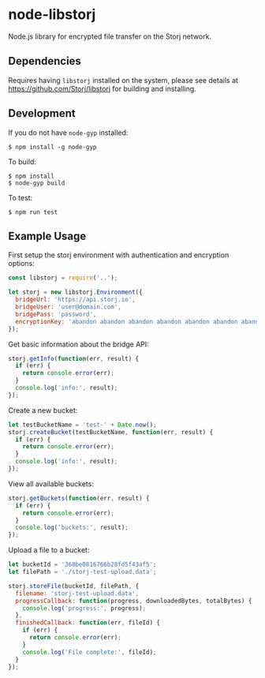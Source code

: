 # node-libstorj

Node.js library for encrypted file transfer on the Storj network.

## Dependencies

Requires having `libstorj` installed on the system, please see details at https://github.com/Storj/libstorj for building and installing.

## Development

If you do not have `node-gyp` installed:

```
$ npm install -g node-gyp
```

To build:

```
$ npm install
$ node-gyp build
```

To test:

```
$ npm run test
```

## Example Usage

First setup the storj environment with authentication and encryption options:

```js
const libstorj = require('..');

let storj = new libstorj.Environment({
  bridgeUrl: 'https://api.storj.io',
  bridgeUser: 'user@domain.com',
  bridgePass: 'password',
  encryptionKey: 'abandon abandon abandon abandon abandon abandon abandon abandon abandon abandon abandon about'
});
```

Get basic information about the bridge API:
```js
storj.getInfo(function(err, result) {
  if (err) {
    return console.error(err);
  }
  console.log('info:', result);
});
```

Create a new bucket:
```js
let testBucketName = 'test-' + Date.now();
storj.createBucket(testBucketName, function(err, result) {
  if (err) {
    return console.error(err);
  }
  console.log('info:', result);
});
```

View all available buckets:
```js
storj.getBuckets(function(err, result) {
  if (err) {
    return console.error(err);
  }
  console.log('buckets:', result);
});
```

Upload a file to a bucket:
```js
let bucketId = '368be0816766b28fd5f43af5';
let filePath = './storj-test-upload.data';

storj.storeFile(bucketId, filePath, {
  filename: 'storj-test-upload.data',
  progressCallback: function(progress, downloadedBytes, totalBytes) {
    console.log('progress:', progress);
  },
  finishedCallback: function(err, fileId) {
    if (err) {
      return console.error(err);
    }
    console.log('File complete:', fileId);
  }
});

```